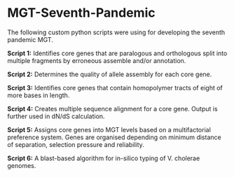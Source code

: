 # MGT-Seventh-Pandemic

The following custom python scripts were using for developing the seventh pandemic MGT.

<b>Script 1:</b> Identifies core genes that are paralogous and orthologous split into multiple fragments by erroneous assemble and/or annotation. 


<b>Script 2:</b> Determines the quality of allele assembly for each core gene. 


<b>Script 3:</b> Identifies core genes that contain homopolymer tracts of eight of more bases in length.


<b>Script 4:</b> Creates multiple sequence alignment for a core gene. Output is further used in dN/dS calculation.


<b>Script 5:</b> Assigns core genes into MGT levels based on a multifactorial preference system. Genes are organised depending on minimum distance of separation, selection pressure and reliability.


<b>Script 6:</b> A blast-based algorithm for in-silico typing of V. cholerae genomes. 
